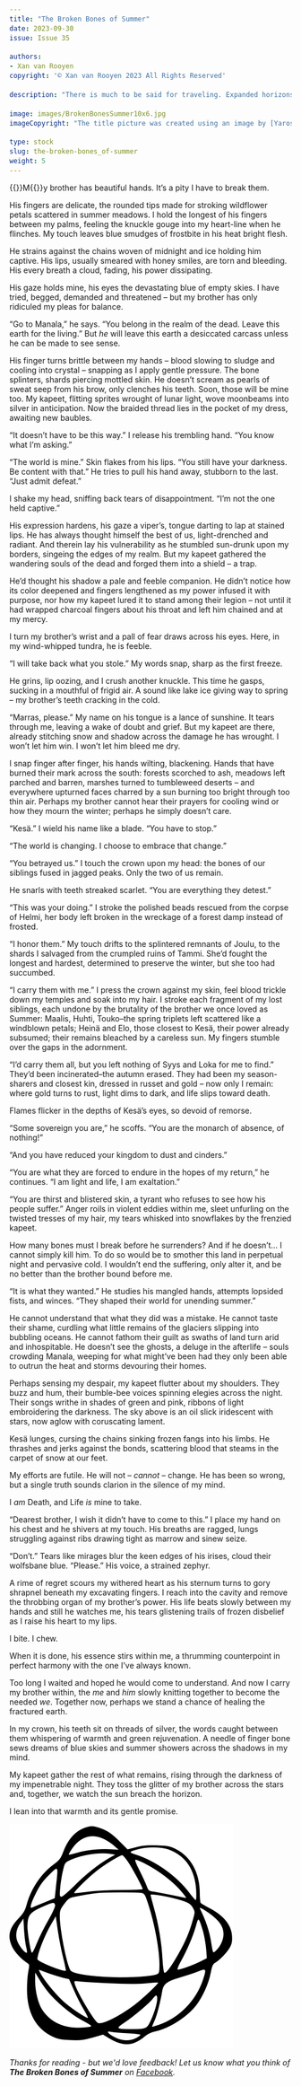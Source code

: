 ```yaml
---
title: "The Broken Bones of Summer"
date: 2023-09-30
issue: Issue 35

authors:
- Xan van Rooyen
copyright: '© Xan van Rooyen 2023 All Rights Reserved'

description: "There is much to be said for traveling. Expanded horizons expand the mind, and that can only be an advantage in creative endeavours. In relocating from South Africa to Finland, Xan van Rooyen has clearly found some inspiration: this piece of dark fantasy has its origin in the Finnish folklore that gave the calendar months their names…"

image: images/BrokenBonesSummer10x6.jpg
imageCopyright: "The title picture was created using an image by [YaroslavGerzhedovich](https://depositphotos.com/photo/dryad-human-creature-sitting-falling-burning-tree-acrylic-paper-362002906.html) - many thanks!"

type: stock
slug: the-broken-bones_of-summer
weight: 5
---
```


{{<glyph>}}M{{</glyph>}}y brother has beautiful hands. It’s a pity I have to break them.

His fingers are delicate, the rounded tips made for stroking wildflower petals scattered in summer meadows. I hold the longest of his fingers between my palms, feeling the knuckle gouge into my heart-line when he flinches. My touch leaves blue smudges of frostbite in his heat bright flesh.

He strains against the chains woven of midnight and ice holding him captive. His lips, usually smeared with honey smiles, are torn and bleeding. His every breath a cloud, fading, his power dissipating.

His gaze holds mine, his eyes the devastating blue of empty skies. I have tried, begged, demanded and threatened – but my brother has only ridiculed my pleas for balance.

“Go to Manala,” he says. “You belong in the realm of the dead. Leave this earth for the living.” But *he* will leave this earth a desiccated carcass unless he can be made to see sense.

His finger turns brittle between my hands – blood slowing to sludge and cooling into crystal – snapping as I apply gentle pressure. The bone splinters, shards piercing mottled skin. He doesn’t scream as pearls of sweat seep from his brow, only clenches his teeth. Soon, those will be mine too. My kapeet, flitting sprites wrought of lunar light, wove moonbeams into silver in anticipation. Now the braided thread lies in the pocket of my dress, awaiting new baubles.

“It doesn’t have to be this way.” I release his trembling hand. “You know what I’m asking.”

“The world is mine.” Skin flakes from his lips. “You still have your darkness. Be content with that.” He tries to pull his hand away, stubborn to the last. “Just admit defeat.”

I shake my head, sniffing back tears of disappointment. “I’m not the one held captive.”

His expression hardens, his gaze a viper’s, tongue darting to lap at stained lips. He has always thought himself the best of us, light-drenched and radiant. And therein lay his vulnerability as he stumbled sun-drunk upon my borders, singeing the edges of my realm. But my kapeet gathered the wandering souls of the dead and forged them into a shield – a trap.

He’d thought his shadow a pale and feeble companion. He didn’t notice how its color deepened and fingers lengthened as my power infused it with purpose, nor how my kapeet lured it to stand among their legion – not until it had wrapped charcoal fingers about his throat and left him chained and at my mercy.

I turn my brother’s wrist and a pall of fear draws across his eyes. Here, in my wind-whipped tundra, he is feeble.

“I will take back what you stole.” My words snap, sharp as the first freeze.

He grins, lip oozing, and I crush another knuckle. This time he gasps, sucking in a mouthful of frigid air. A sound like lake ice giving way to spring – my brother’s teeth cracking in the cold.

“Marras, please.” My name on his tongue is a lance of sunshine. It tears through me, leaving a wake of doubt and grief. But my kapeet are there, already stitching snow and shadow across the damage he has wrought. I won’t let him win. I won’t let him bleed me dry.

I snap finger after finger, his hands wilting, blackening. Hands that have burned their mark across the south: forests scorched to ash, meadows left parched and barren, marshes turned to tumbleweed deserts – and everywhere upturned faces charred by a sun burning too bright through too thin air. Perhaps my brother cannot hear their prayers for cooling wind or how they mourn the winter; perhaps he simply doesn’t care.

“Kesä.” I wield his name like a blade. “You have to stop.”

“The world is changing. I choose to embrace that change.” 

“You betrayed us.” I touch the crown upon my head: the bones of our siblings fused in jagged peaks. Only the two of us remain.

He snarls with teeth streaked scarlet. “You are everything they detest.”

“This was your doing.” I stroke the polished beads rescued from the corpse of Helmi, her body left broken in the wreckage of a forest damp instead of frosted. 

“I honor them.” My touch drifts to the splintered remnants of Joulu, to the shards I salvaged from the crumpled ruins of Tammi. She’d fought the longest and hardest, determined to preserve the winter, but she too had succumbed. 

“I carry them with me.” I press the crown against my skin, feel blood trickle down my temples and soak into my hair. I stroke each fragment of my lost siblings, each undone by the brutality of the brother we once loved as Summer: Maalis, Huhti, Touko–the spring triplets left scattered like a windblown petals; Heinä and Elo, those closest to Kesä, their power already subsumed; their remains bleached by a careless sun. My fingers stumble over the gaps in the adornment.

 “I’d carry them all, but you left nothing of Syys and Loka for me to find.” They’d been incinerated–the autumn erased. They had been my season-sharers and closest kin, dressed in russet and gold – now only I remain: where gold turns to rust, light dims to dark, and life slips toward death.

Flames flicker in the depths of Kesä’s eyes, so devoid of remorse.

“Some sovereign you are,” he scoffs. “You are the monarch of absence, of nothing!”

“And you have reduced your kingdom to dust and cinders.”

“You are what they are forced to endure in the hopes of my return,” he continues. “I am light and life, I am exaltation.”

“You are thirst and blistered skin, a tyrant who refuses to see how his people suffer.” Anger roils in violent eddies within me, sleet unfurling on the twisted tresses of my hair, my tears whisked into snowflakes by the frenzied kapeet.

How many bones must I break before he surrenders? And if he doesn’t… I cannot simply kill him. To do so would be to smother this land in perpetual night and pervasive cold. I wouldn’t end the suffering, only alter it, and be no better than the brother bound before me.

“It  is what they wanted.” He studies his mangled hands, attempts lopsided fists, and winces. “They shaped their world for unending summer.”

He cannot understand that what they did was a mistake. He cannot taste their shame, curdling what little remains of the glaciers slipping into bubbling oceans. He cannot fathom their guilt as swaths of land turn arid and inhospitable. He doesn’t see the ghosts, a deluge in the afterlife – souls crowding Manala, weeping for what might’ve been had they only been able to outrun the heat and storms devouring their homes.

Perhaps sensing my despair, my kapeet flutter about my shoulders. They buzz and hum, their bumble-bee voices spinning elegies across the night. Their songs writhe in shades of green and pink, ribbons of light embroidering the darkness. The sky above is an oil slick iridescent with stars, now aglow with coruscating lament.

Kesä lunges, cursing the chains sinking frozen fangs into his limbs. He thrashes and jerks against the bonds, scattering blood that steams in the carpet of snow at our feet.

My efforts are futile. He will not – *cannot* – change. He has been so wrong, but a single truth sounds clarion in the silence of my mind.

I *am* Death, and Life *is* mine to take.

“Dearest brother, I wish it didn’t have to come to this.” I place my hand on his chest and he shivers at my touch. His breaths are ragged, lungs struggling against ribs drawing tight as marrow and sinew seize.

“Don’t.” Tears like mirages blur the keen edges of his irises, cloud their wolfsbane blue. “Please.” His voice, a strained zephyr.

A rime of regret scours my withered heart as his sternum turns to gory shrapnel beneath my excavating fingers. I reach into the cavity and remove the throbbing organ of my brother’s power. His life beats slowly between my hands and still he watches me, his tears glistening trails of frozen disbelief as I raise his heart to my lips. 

I bite. I chew.

When it is done, his essence stirs within me, a thrumming counterpoint in perfect harmony with the one I’ve always known.

Too long I waited and hoped he would come to understand. And now I carry my brother within, the *me* and *him* slowly knitting together to become the needed *we*. Together now, perhaps we stand a chance of healing the fractured earth.

In my crown, his teeth sit on threads of silver, the words caught between them whispering of warmth and green rejuvenation. A needle of finger bone sews dreams of blue skies and summer showers across the shadows in my mind.

My kapeet gather the rest of what remains, rising through the darkness of my impenetrable night. They toss the glitter of my brother across the stars and, together, we watch the sun breach the horizon.

I lean into that warmth and its gentle promise.

![Orbit-lrg](images/Orbit.svg)

*Thanks for reading - but we'd love feedback! Let us know what you think of **The Broken Bones of Summer** on [Facebook](https://www.facebook.com/MythaxisMagazine/posts/889663496499971).*
